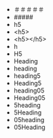 - ＃＃＃＃＃
- \#####
- h5
- \<h5>
- \<h5>\</h5>
- h
- H5
- Heading
- heading
- heading5
- Heading5
- heading05
- Heading05
- 5heading
- 5Heading
- 05heading
- 05Heading